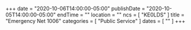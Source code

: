 +++
date = "2020-10-06T14:00:00-05:00"
publishDate = "2020-10-05T14:00:00-05:00"
endTime = ""
location = ""
ncs = [ "KE0LDS" ]
title = "Emergency Net 1006"
categories = [ "Public Service" ]
dates = [ "" ]
+++
